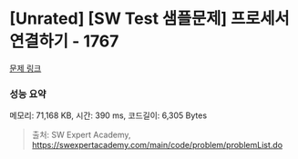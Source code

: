 # [Unrated] [SW Test 샘플문제] 프로세서 연결하기 - 1767 

[문제 링크](https://swexpertacademy.com/main/code/problem/problemDetail.do?contestProbId=AV4suNtaXFEDFAUf) 

### 성능 요약

메모리: 71,168 KB, 시간: 390 ms, 코드길이: 6,305 Bytes



> 출처: SW Expert Academy, https://swexpertacademy.com/main/code/problem/problemList.do
